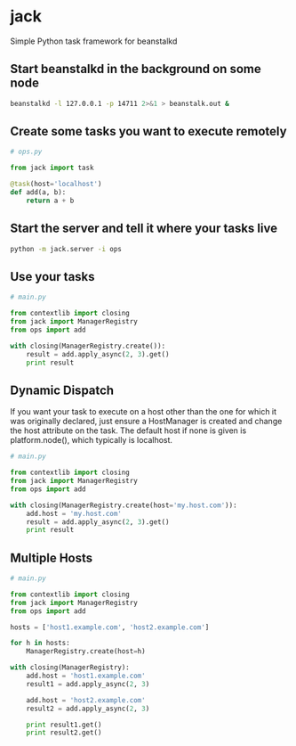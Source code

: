 # jack
Simple Python task framework for beanstalkd

## Start beanstalkd in the background on some node
```bash
beanstalkd -l 127.0.0.1 -p 14711 2>&1 > beanstalk.out &
```

## Create some tasks you want to execute remotely
```python
# ops.py

from jack import task

@task(host='localhost')
def add(a, b):
    return a + b
```

## Start the server and tell it where your tasks live
```bash
python -m jack.server -i ops
```

## Use your tasks
```python
# main.py

from contextlib import closing
from jack import ManagerRegistry
from ops import add

with closing(ManagerRegistry.create()):
    result = add.apply_async(2, 3).get()
    print result
```

## Dynamic Dispatch
If you want your task to execute on a host other
than the one for which it was originally declared,
just ensure a HostManager is created and change
the host attribute on the task. The default host
if none is given is platform.node(), which typically
is localhost.
```python
# main.py

from contextlib import closing
from jack import ManagerRegistry
from ops import add

with closing(ManagerRegistry.create(host='my.host.com')):
    add.host = 'my.host.com'
    result = add.apply_async(2, 3).get()
    print result
```

## Multiple Hosts
```python
# main.py

from contextlib import closing
from jack import ManagerRegistry
from ops import add

hosts = ['host1.example.com', 'host2.example.com']

for h in hosts:
    ManagerRegistry.create(host=h)

with closing(ManagerRegistry):
    add.host = 'host1.example.com'
    result1 = add.apply_async(2, 3)

    add.host = 'host2.example.com'
    result2 = add.apply_async(2, 3)

    print result1.get()
    print result2.get()
```
